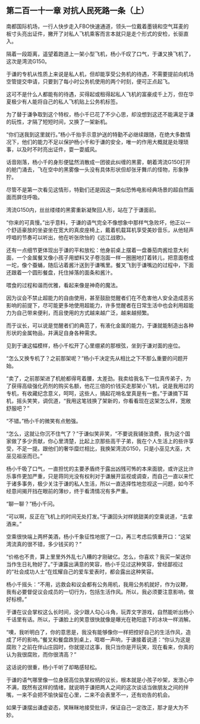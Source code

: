 ## 第二百一十一章 对抗人民死路一条（上）
南都国际机场，一行人快步走入FBO快速通道，领头一位戴着墨镜和空气耳麦的板寸头亮出证件，撇开了对私人飞机乘客而言本就只是走个形式的安检，长驱直入。

隔着一段距离，遥望着跑道上一架小型飞机，杨小千叹了口气，于谦又换飞机了，这次是湾流G150。

于谦的专机从性质上来说是私人机，但却能享受公务机的待遇，不需要提前向机场空管提交申请，只要到了每小时公务机使用的两个时刻，便可正点起飞。

这可不是什么人都能有的待遇，买得起或租得起私人飞机的富豪成千上万，但在华夏极少有人能将自己的私人飞机贴上公务机标签。

为了替于谦争取到这个特权，杨小千已花了不少心思，却没想到这还不能满足于谦的玩性，才隔了短短时间，又换了一架新机。

“你们送我到这里就行。”杨小千抬手示意护送的特勤不必继续跟随，在绝大多数情况下，他们的能力不足以保护杨小千和于谦的安全，唯一的作用大概就是处理琐事，以及时不时亮出证件，耍一耍威风。

话音刚落，杨小千的身形便猛然消散成一团彼此纠缠的黑雾，朝着湾流G150打开的舱门涌去，飞在空中的黑雾像一头没有具体形状但却张牙舞爪的怪物，形象狰狞。

尽管不是第一次看见这情形，特勤们还是因这一类似恐怖电影经典场景的超自然画面而屏住呼吸。

湾流G150内，丝丝缕缕的黑雾重新凝聚回人形，站在了于谦面前。

“你来的可真慢。”出乎意料，于谦的语气完全不像想象中那样气急败坏，他正以一个舒适豪放的坐姿坐在宽大的真皮座椅上，戴着机载耳机享受美妙音乐，从他轻声哼唱的节奏可以听出，他在听张欣怡的《远江战歌》。

还有一点细节更体现出于谦的平和放松：他身前桌上摆着一盘番茄肉酱烩意大利面，一个金属餐叉像小孩子用塑料叉子卷泡面一样一圈圈地打着转儿，把意面卷成一坨，像个蚕蛹，随后沾着酱汁送到于谦嘴里。餐叉飞到于谦嘴边的过程中，下面还跟着一个圆形餐盘，托住掉落的面条和酱汁。

喂食的过程和谐而优雅，看起来像是神奇的魔法。

因为议会不禁止超能力的自由使用，甚至鼓励觉醒者们在不危害他人安全造成恶劣影响的前提下，尽可能更多地使用超能力，许多觉醒者在日常生活中也会利用超能力为自己带来便利，而且使用的方式越来越广泛，越来越频繁。

而于议长，可以说是觉醒者们的典范了，有液化金属的能力，于谦就能制造出各种形状的金属物品，并满足自身各种需求。

见到于谦这幅模样，杨小千松开了心里绷紧的那根弦，坐到于谦对面的座位。

“怎么又换专机了？之前那架呢？”杨小千决定先从相比之下不那么重要的问题开始。

“卖了，之前那架进了机舱都得弯着腰，太差劲。我卖给我名下一位真传弟子，为了获得高级强化药剂的购买名额，他花三倍的价钱买走那架小飞机，说是我用过的专机，有收藏纪念意义，呵呵，这些人，搞起花哨名堂真是有一套。”于谦摘下耳机，摇头笑笑，调侃道，“我用这笔钱换了架新的，你看看现在这架怎么样，宽敞舒服吧？”

“不错。”杨小千的微笑有点勉强。

“怎么，这就让你沉不住气了？”于谦似笑非笑，“不要说我铺张浪费，我为这个国家做了多少贡献，你心里清楚，比起上京那些高干子弟，我在个人生活上的些许享受，不足一提。跟他们的奢华糜烂相比，我换架湾流G150，只是小巫见大巫，大巫见祖巫而已。”

杨小千吸了口气，一直担忧的主要矛盾终于露出凶残可怖的本来面貌，或许这比许乐事件更加严重，只是蒋同光没有权利对于谦展开监视或调查，而自己一直以来忙于诸多事务，极少关注于谦的私人生活，所以一直选择性地忽视这一问题，如今不经意间揭开挡在眼前的薄纱，终于看清情况有多严重。

“聊一聊？”杨小千问。

“可以啊，反正在飞机上的时间无处打发。”于谦回头对样貌甜美的空乘说道，“去拿酒来。”

空乘很快端上两杯美酒，杨小千象征性地抿了一口，再三考虑后慎重开口：“这架湾流真的很不错，多少钱买的？”

“价格也不贵，算上里里外外乱七八糟的才刚破亿。怎么，你喜欢？我买一架送你当作生日礼物好了。”于谦露出满意的笑容，杨小千见过这种笑容，曾经鄙视过的“社会成功人士”在炫耀自己的爱车爱表时，都会露出这种笑容。

杨小千摇头：“不用，远救会和议会都有公务用机，我用公务机就好，作为议鞭，我有必要督促议会成员的一切行为，包括生活作风。所以，我必须要注意影响，做好标榜。”

于谦在议会掌权这么长时间，没少跟人勾心斗角，玩弄文字游戏，自然能听出杨小千话里有话。所以，于谦脸上的笑意很快就像是曝光在艳阳底下的冰块一样消解。

“噢，我听明白了，你的意思是，我没有能够像你一样把控好自己的生活作风，造成了坏的影响。”餐叉和餐盘跌到桌上，哐啷一声响，于谦接着说道：“你认为这是腐败？之前在伴山庄园时，你就提过这事，我只当你是开玩笑，现在看来，你真的认为我很腐败，而你很清高？”

这话说的很重，杨小千听了却略感轻松。

于谦的语气哪里像一位身居高位执掌权柄的议长，根本就是小孩子吵架，发泄心中不满，既然有这样的情绪，就说明于谦把两人之间的这次谈话当做朋友之间的拌嘴，一来不会把不愉快留在心里，二来不会表里不一，还有劝告的机会。

如果于谦摆出谦虚姿态，笑眯眯地接受批评，保证自己一定改正，那才是大为不妙。

